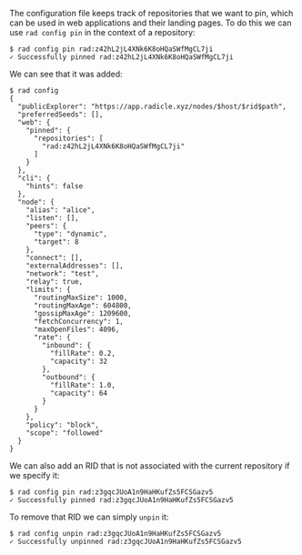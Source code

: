 The configuration file keeps track of repositories that we want to
pin, which can be used in web applications and their landing pages.
To do this we can use `rad config pin` in the context of a repository:

```
$ rad config pin rad:z42hL2jL4XNk6K8oHQaSWfMgCL7ji
✓ Successfully pinned rad:z42hL2jL4XNk6K8oHQaSWfMgCL7ji
```

We can see that it was added:

```
$ rad config
{
  "publicExplorer": "https://app.radicle.xyz/nodes/$host/$rid$path",
  "preferredSeeds": [],
  "web": {
    "pinned": {
      "repositories": [
        "rad:z42hL2jL4XNk6K8oHQaSWfMgCL7ji"
      ]
    }
  },
  "cli": {
    "hints": false
  },
  "node": {
    "alias": "alice",
    "listen": [],
    "peers": {
      "type": "dynamic",
      "target": 8
    },
    "connect": [],
    "externalAddresses": [],
    "network": "test",
    "relay": true,
    "limits": {
      "routingMaxSize": 1000,
      "routingMaxAge": 604800,
      "gossipMaxAge": 1209600,
      "fetchConcurrency": 1,
      "maxOpenFiles": 4096,
      "rate": {
        "inbound": {
          "fillRate": 0.2,
          "capacity": 32
        },
        "outbound": {
          "fillRate": 1.0,
          "capacity": 64
        }
      }
    },
    "policy": "block",
    "scope": "followed"
  }
}
```

We can also add an RID that is not associated with the current
repository if we specify it:

```
$ rad config pin rad:z3gqcJUoA1n9HaHKufZs5FCSGazv5
✓ Successfully pinned rad:z3gqcJUoA1n9HaHKufZs5FCSGazv5
```

To remove that RID we can simply `unpin` it:

```
$ rad config unpin rad:z3gqcJUoA1n9HaHKufZs5FCSGazv5
✓ Successfully unpinned rad:z3gqcJUoA1n9HaHKufZs5FCSGazv5
```

